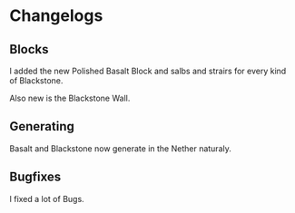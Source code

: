# Changelogs





## Blocks

I added the new Polished Basalt Block and salbs and strairs for every kind of Blackstone.

Also new is the Blackstone Wall.



## Generating

Basalt and Blackstone now generate in the Nether naturaly.





## Bugfixes

I fixed a lot of Bugs.